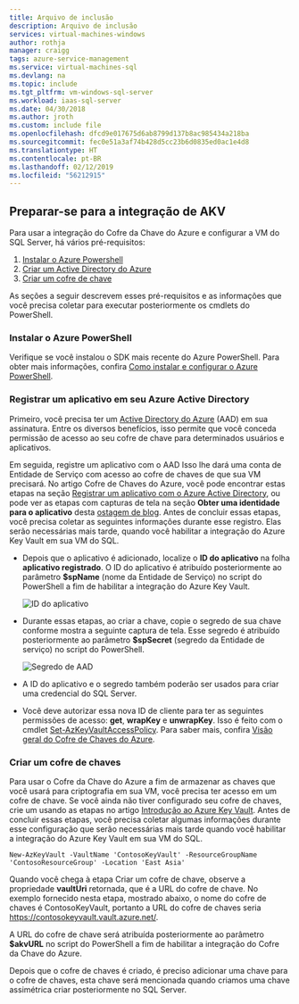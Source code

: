 ```yaml
---
title: Arquivo de inclusão
description: Arquivo de inclusão
services: virtual-machines-windows
author: rothja
manager: craigg
tags: azure-service-management
ms.service: virtual-machines-sql
ms.devlang: na
ms.topic: include
ms.tgt_pltfrm: vm-windows-sql-server
ms.workload: iaas-sql-server
ms.date: 04/30/2018
ms.author: jroth
ms.custom: include file
ms.openlocfilehash: dfcd9e017675d6ab8799d137b8ac985434a218ba
ms.sourcegitcommit: fec0e51a3af74b428d5cc23b6d0835ed0ac1e4d8
ms.translationtype: HT
ms.contentlocale: pt-BR
ms.lasthandoff: 02/12/2019
ms.locfileid: "56212915"
---
```

## <a name="prepare-for-akv-integration"></a>Preparar-se para a integração de AKV
Para usar a integração do Cofre da Chave do Azure e configurar a VM do SQL Server, há vários pré-requisitos: 

1. [Instalar o Azure Powershell](#install)
2. [Criar um Active Directory do Azure](#register)
3. [Criar um cofre de chave](#createkeyvault)

As seções a seguir descrevem esses pré-requisitos e as informações que você precisa coletar para executar posteriormente os cmdlets do PowerShell.

### <a id="install"></a> Instalar o Azure PowerShell
Verifique se você instalou o SDK mais recente do Azure PowerShell. Para obter mais informações, confira [Como instalar e configurar o Azure PowerShell](/powershell/azureps-cmdlets-docs).

### <a id="register"></a> Registrar um aplicativo em seu Azure Active Directory

Primeiro, você precisa ter um [Active Directory do Azure](https://azure.microsoft.com/trial/get-started-active-directory/) (AAD) em sua assinatura. Entre os diversos benefícios, isso permite que você conceda permissão de acesso ao seu cofre de chave para determinados usuários e aplicativos.

Em seguida, registre um aplicativo com o AAD Isso lhe dará uma conta de Entidade de Serviço com acesso ao cofre de chaves de que sua VM precisará. No artigo Cofre de Chaves do Azure, você pode encontrar estas etapas na seção [Registrar um aplicativo com o Azure Active Directory](../articles/key-vault/key-vault-manage-with-cli2.md#registering-an-application-with-azure-active-directory), ou pode ver as etapas com capturas de tela na seção **Obter uma identidade para o aplicativo** desta [ostagem de blog](http://blogs.technet.com/b/kv/archive/2015/01/09/azure-key-vault-step-by-step.aspx). Antes de concluir essas etapas, você precisa coletar as seguintes informações durante esse registro. Elas serão necessárias mais tarde, quando você habilitar a integração do Azure Key Vault em sua VM do SQL.

* Depois que o aplicativo é adicionado, localize o **ID do aplicativo** na folha **aplicativo registrado**.
    O ID do aplicativo é atribuído posteriormente ao parâmetro **$spName** (nome da Entidade de Serviço) no script do PowerShell a fim de habilitar a integração do Azure Key Vault.

   ![ID do aplicativo](./media/virtual-machines-sql-server-akv-prepare/aad-application-id.png)

* Durante essas etapas, ao criar a chave, copie o segredo de sua chave conforme mostra a seguinte captura de tela. Esse segredo é atribuído posteriormente ao parâmetro **$spSecret** (segredo da Entidade de serviço) no script do PowerShell.

   ![Segredo de AAD](./media/virtual-machines-sql-server-akv-prepare/aad-sp-secret.png)

* A ID do aplicativo e o segredo também poderão ser usados para criar uma credencial do SQL Server.

* Você deve autorizar essa nova ID de cliente para ter as seguintes permissões de acesso: **get**, **wrapKey** e **unwrapKey**. Isso é feito com o cmdlet [Set-AzKeyVaultAccessPolicy](https://docs.microsoft.com/powershell/module/azurerm.keyvault/set-azurermkeyvaultaccesspolicy). Para saber mais, confira [Visão geral do Cofre de Chaves do Azure](../articles/key-vault/key-vault-overview.md).

### <a id="createkeyvault"></a> Criar um cofre de chaves
Para usar o Cofre da Chave do Azure a fim de armazenar as chaves que você usará para criptografia em sua VM, você precisa ter acesso em um cofre de chave. Se você ainda não tiver configurado seu cofre de chaves, crie um usando as etapas no artigo [Introdução ao Azure Key Vault](../articles/key-vault/key-vault-overview.md). Antes de concluir essas etapas, você precisa coletar algumas informações durante esse configuração que serão necessárias mais tarde quando você habilitar a integração do Azure Key Vault em sua VM do SQL.

    New-AzKeyVault -VaultName 'ContosoKeyVault' -ResourceGroupName 'ContosoResourceGroup' -Location 'East Asia'

Quando você chega à etapa Criar um cofre de chave, observe a propriedade **vaultUri** retornada, que é a URL do cofre de chave. No exemplo fornecido nesta etapa, mostrado abaixo, o nome do cofre de chaves é ContosoKeyVault, portanto a URL do cofre de chaves seria https://contosokeyvault.vault.azure.net/.

A URL do cofre de chave será atribuída posteriormente ao parâmetro **$akvURL** no script do PowerShell a fim de habilitar a integração do Cofre da Chave do Azure.

Depois que o cofre de chaves é criado, é preciso adicionar uma chave para o cofre de chaves, esta chave será mencionada quando criamos uma chave assimétrica criar posteriormente no SQL Server.
